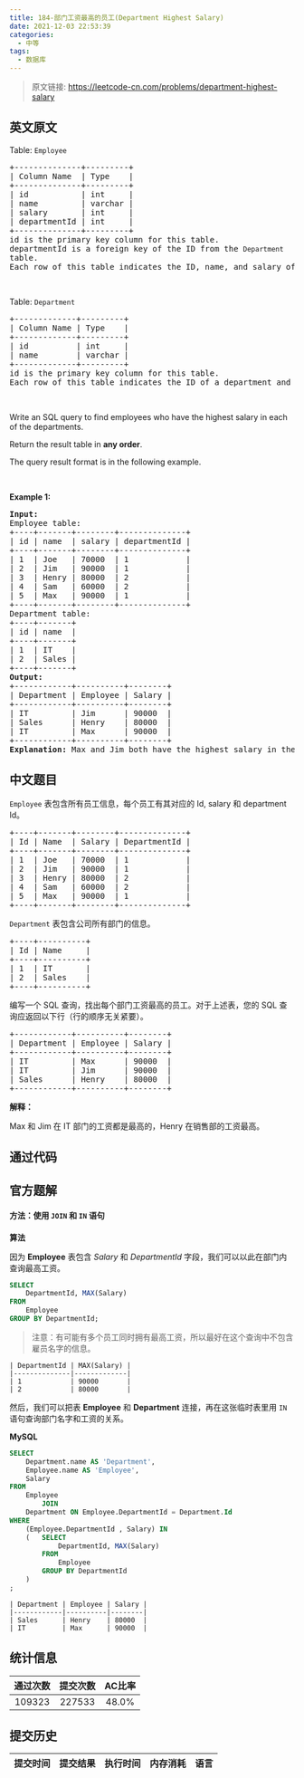 ```yaml
---
title: 184-部门工资最高的员工(Department Highest Salary)
date: 2021-12-03 22:53:39
categories:
  - 中等
tags:
  - 数据库
---
```


> 原文链接: https://leetcode-cn.com/problems/department-highest-salary


## 英文原文
<div><p>Table: <code>Employee</code></p>

<pre>
+--------------+---------+
| Column Name  | Type    |
+--------------+---------+
| id           | int     |
| name         | varchar |
| salary       | int     |
| departmentId | int     |
+--------------+---------+
id is the primary key column for this table.
departmentId is a foreign key of the ID from the <code>Department </code>table.
Each row of this table indicates the ID, name, and salary of an employee. It also contains the ID of their department.
</pre>

<p>&nbsp;</p>

<p>Table: <code>Department</code></p>

<pre>
+-------------+---------+
| Column Name | Type    |
+-------------+---------+
| id          | int     |
| name        | varchar |
+-------------+---------+
id is the primary key column for this table.
Each row of this table indicates the ID of a department and its name.
</pre>

<p>&nbsp;</p>

<p>Write an SQL query to find employees who have the highest salary in each of the departments.</p>

<p>Return the result table in <strong>any order</strong>.</p>

<p>The query result format is in the following example.</p>

<p>&nbsp;</p>
<p><strong>Example 1:</strong></p>

<pre>
<strong>Input:</strong> 
Employee table:
+----+-------+--------+--------------+
| id | name  | salary | departmentId |
+----+-------+--------+--------------+
| 1  | Joe   | 70000  | 1            |
| 2  | Jim   | 90000  | 1            |
| 3  | Henry | 80000  | 2            |
| 4  | Sam   | 60000  | 2            |
| 5  | Max   | 90000  | 1            |
+----+-------+--------+--------------+
Department table:
+----+-------+
| id | name  |
+----+-------+
| 1  | IT    |
| 2  | Sales |
+----+-------+
<strong>Output:</strong> 
+------------+----------+--------+
| Department | Employee | Salary |
+------------+----------+--------+
| IT         | Jim      | 90000  |
| Sales      | Henry    | 80000  |
| IT         | Max      | 90000  |
+------------+----------+--------+
<strong>Explanation:</strong> Max and Jim both have the highest salary in the IT department and Henry has the highest salary in the Sales department.
</pre>
</div>

## 中文题目
<div><p><code>Employee</code> 表包含所有员工信息，每个员工有其对应的&nbsp;Id, salary 和 department Id。</p>

<pre>+----+-------+--------+--------------+
| Id | Name  | Salary | DepartmentId |
+----+-------+--------+--------------+
| 1  | Joe   | 70000  | 1            |
| 2 &nbsp;| Jim &nbsp; | 90000 &nbsp;| 1 &nbsp; &nbsp; &nbsp; &nbsp; &nbsp; &nbsp;|
| 3  | Henry | 80000  | 2            |
| 4  | Sam   | 60000  | 2            |
| 5  | Max   | 90000  | 1            |
+----+-------+--------+--------------+</pre>

<p><code>Department</code>&nbsp;表包含公司所有部门的信息。</p>

<pre>+----+----------+
| Id | Name     |
+----+----------+
| 1  | IT       |
| 2  | Sales    |
+----+----------+</pre>

<p>编写一个 SQL 查询，找出每个部门工资最高的员工。对于上述表，您的 SQL 查询应返回以下行（行的顺序无关紧要）。</p>

<pre>+------------+----------+--------+
| Department | Employee | Salary |
+------------+----------+--------+
| IT         | Max      | 90000  |
| IT &nbsp; &nbsp; &nbsp; &nbsp; | Jim &nbsp; &nbsp; &nbsp;| 90000 &nbsp;|
| Sales      | Henry    | 80000  |
+------------+----------+--------+</pre>

<p><strong>解释：</strong></p>

<p>Max 和 Jim 在 IT 部门的工资都是最高的，Henry 在销售部的工资最高。</p>
</div>

## 通过代码
<RecoDemo>
</RecoDemo>


## 官方题解
#### 方法：使用 `JOIN` 和 `IN` 语句

**算法**

因为 **Employee** 表包含 *Salary* 和 *DepartmentId* 字段，我们可以以此在部门内查询最高工资。

```sql
SELECT
    DepartmentId, MAX(Salary)
FROM
    Employee
GROUP BY DepartmentId;
```
>注意：有可能有多个员工同时拥有最高工资，所以最好在这个查询中不包含雇员名字的信息。

```
| DepartmentId | MAX(Salary) |
|--------------|-------------|
| 1            | 90000       |
| 2            | 80000       |
```

然后，我们可以把表 **Employee** 和 **Department** 连接，再在这张临时表里用 `IN` 语句查询部门名字和工资的关系。

**MySQL**

```sql
SELECT
    Department.name AS 'Department',
    Employee.name AS 'Employee',
    Salary
FROM
    Employee
        JOIN
    Department ON Employee.DepartmentId = Department.Id
WHERE
    (Employee.DepartmentId , Salary) IN
    (   SELECT
            DepartmentId, MAX(Salary)
        FROM
            Employee
        GROUP BY DepartmentId
	)
;
```
```
| Department | Employee | Salary |
|------------|----------|--------|
| Sales      | Henry    | 80000  |
| IT         | Max      | 90000  |
```

## 统计信息
| 通过次数 | 提交次数 | AC比率 |
| :------: | :------: | :------: |
|    109323    |    227533    |   48.0%   |

## 提交历史
| 提交时间 | 提交结果 | 执行时间 |  内存消耗  | 语言 |
| :------: | :------: | :------: | :--------: | :--------: |
